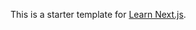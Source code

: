 This is a starter template for [Learn Next.js](https://nextjs.org/learn).





















































































































































































































